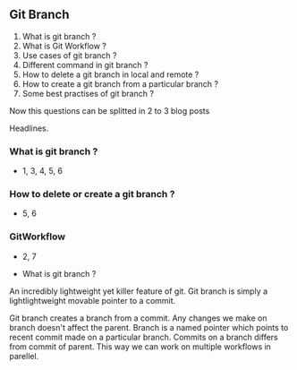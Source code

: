 ## Git Branch

1. What is git branch ?
2. What is Git Workflow ?
3. Use cases of git branch ?
4. Different command in git branch ?
5. How to delete a git branch in local and remote ?
6. How to create a git branch from a particular branch ?
7. Some best practises of git branch ?


Now this questions can be splitted in 2 to 3 blog posts

Headlines.

### What is git branch ?
- 1, 3, 4, 5, 6

### How to delete or create a git branch ?
- 5, 6

### GitWorkflow

- 2, 7


* What is git branch ?

An incredibly lightweight yet killer feature of git. Git branch is simply a
lightlightweight movable pointer to a commit.

Git branch creates a branch from a commit. Any changes we make on branch doesn't
affect the parent. Branch is a named pointer which points to recent commit made
on a particular branch. Commits on a branch differs from commit of parent. This
way we can work on multiple workflows in parellel.
